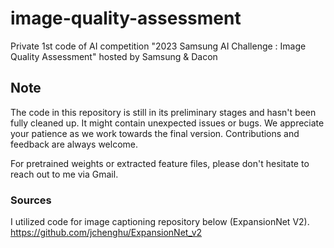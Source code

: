 # image-quality-assessment
Private 1st code of AI competition "2023 Samsung AI Challenge : Image Quality Assessment" hosted by Samsung &amp; Dacon 

## Note

The code in this repository is still in its preliminary stages and hasn't been fully cleaned up. It might contain unexpected issues or bugs. We appreciate your patience as we work towards the final version. Contributions and feedback are always welcome.

For pretrained weights or extracted feature files, please don't hesitate to reach out to me via Gmail.


### Sources
I utilized code for image captioning repository below (ExpansionNet V2).
https://github.com/jchenghu/ExpansionNet_v2
